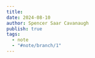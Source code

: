 ```yaml
---
title: 
date: 2024-08-10
author: Spencer Saar Cavanaugh
publish: true
tags:
  - note
  - "#note/branch/1"
---
```

